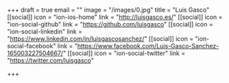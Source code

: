 +++
draft = true
email = ""
image = "/images/0.jpg"
title = "Luis Gasco"
[[social]]
icon = "ion-ios-home"
link = "http://luisgasco.es/"
[[social]]
icon = "ion-social-github"
link = "https://github.com/luisgasco"
[[social]]
icon = "ion-social-linkedin"
link = "https://www.linkedin.com/in/luisgascosanchez/"
[[social]]
icon = "ion-social-facebook"
link = "https://www.facebook.com/Luis-Gasco-Sanchez-165003227504667/"
[[social]]
icon = "ion-social-twitter"
link = "https://twitter.com/luisgasco"

+++
